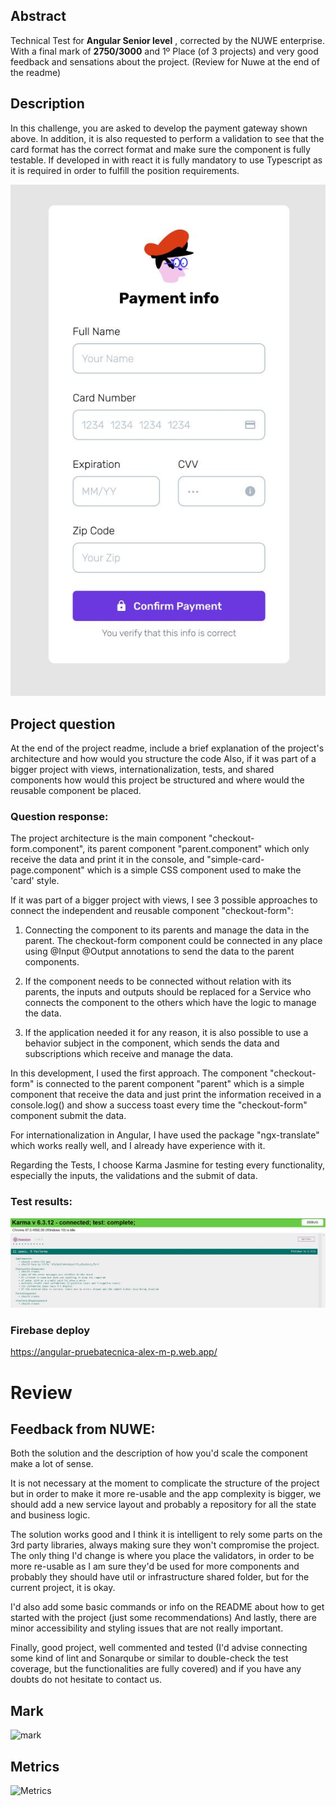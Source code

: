 
## Abstract
Technical Test for **Angular Senior level** , corrected by the NUWE enterprise. With a final mark of **2750/3000** and 1º Place (of 3 projects) and very good feedback and sensations about the project. (Review for Nuwe at the end of the readme)




## Description
In this challenge, you are asked to develop the payment gateway shown above.
In addition, it is also requested to perform a validation to see that the card format has the correct format and make sure the component is fully testable.
If developed in with react it is fully mandatory to use Typescript as it is required in order to fulfill the position requirements.

![Objetive payment gateway](payment_gateway.JPG)


## Project question 
At the end of the project readme, include a brief explanation of the project's architecture and how would you structure the code Also, if it was part of a bigger project with views, internationalization, tests, and shared components how would this project be structured and where would the reusable component be placed.


### Question response:

The project architecture is the main component "checkout-form.component", its parent component "parent.component" which only receive the data and print it in the console, and "simple-card-page.component" which is a simple CSS component used to make the 'card' style.

If it was part of a bigger project with views, I see 3 possible approaches to connect the independent and reusable component "checkout-form":

1. Connecting the component to its parents and manage the data in the parent. The checkout-form component could be connected in any place using @Input @Output annotations to send the data to the parent components.

2. If the component needs to be connected without relation with its parents, the inputs and outputs should be replaced for a Service who connects the component to the others which have the logic to manage the data.

3. If the application needed it for any reason, it is also possible to use a behavior subject in the component, which sends the data and subscriptions which receive and manage the data.

In this development, I used the first approach. The component "checkout-form" is connected to the parent component "parent" which is a simple component that receive the data and just print the information received in a console.log() and show a success toast every time the "checkout-form" component submit the data.

For internationalization in Angular, I have used the package "ngx-translate" which works really well, and I already have experience with it.

Regarding the Tests, I choose Karma Jasmine for testing every functionality, especially the inputs, the validations and the submit of data. 

### Test results:
![Test results](test_results.JPG)


### Firebase deploy
https://angular-pruebatecnica-alex-m-p.web.app/




# Review

## Feedback from NUWE: 
Both the solution and the description of how you'd scale the component make a lot of sense.

It is not necessary at the moment to complicate the structure of the project but in order to make it more re-usable and the app complexity is bigger, we should add a new service layout and probably a repository for all the state and business logic.

The solution works good and I think it is intelligent to rely some parts on the 3rd party libraries, always making sure they won't compromise the project. The only thing I'd change is where you place the validators, in order to be more re-usable as I am sure they'd be used for more components and probably they should have util or infrastructure shared folder, but for the current project, it is okay.

I'd also add some basic commands or info on the README about how to get started with the project (just some recommendations) And lastly, there are minor accessibility and styling issues that are not really important.

Finally, good project, well commented and tested (I'd advise connecting some kind of lint and Sonarqube or similar to double-check the test coverage, but the functionalities are fully covered) and if you have any doubts do not hesitate to contact us.

## Mark

![mark](https://user-images.githubusercontent.com/33956661/157881456-e3c8d188-be18-4e3f-bd7d-e1475688d0f5.PNG)


## Metrics

![Metrics](https://user-images.githubusercontent.com/33956661/157881493-ece5877d-e220-4c9c-999c-24666c0bcd88.PNG)
